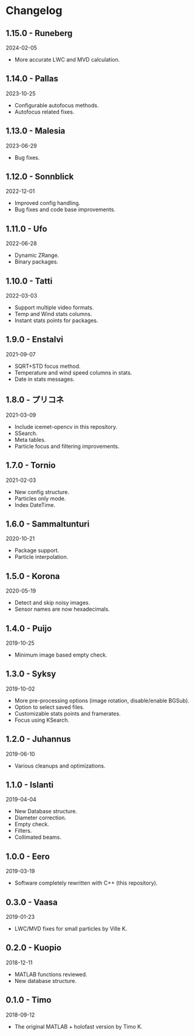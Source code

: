 # Changelog

## 1.15.0 - Runeberg
2024-02-05
- More accurate LWC and MVD calculation.

## 1.14.0 - Pallas
2023-10-25
- Configurable autofocus methods.
- Autofocus related fixes.

## 1.13.0 - Malesia
2023-06-29
- Bug fixes.

## 1.12.0 - Sonnblick
2022-12-01
- Improved config handling.
- Bug fixes and code base improvements.

## 1.11.0 - Ufo
2022-06-28
- Dynamic ZRange.
- Binary packages.

## 1.10.0 - Tatti
2022-03-03
- Support multiple video formats.
- Temp and Wind stats columns.
- Instant stats points for packages.

## 1.9.0 - Enstalvi
2021-09-07
- SQRT+STD focus method.
- Temperature and wind speed columns in stats.
- Date in stats messages.

## 1.8.0 - プリコネ
2021-03-09
- Include icemet-opencv in this repository.
- SSearch.
- Meta tables.
- Particle focus and filtering improvements.

## 1.7.0 - Tornio
2021-02-03
- New config structure.
- Particles only mode.
- Index DateTime.

## 1.6.0 - Sammaltunturi
2020-10-21
- Package support.
- Particle interpolation.

## 1.5.0 - Korona
2020-05-19
- Detect and skip noisy images.
- Sensor names are now hexadecimals.

## 1.4.0 - Puijo
2019-10-25
- Minimum image based empty check.

## 1.3.0 - Syksy
2019-10-02
- More pre-processing options (image rotation, disable/enable BGSub).
- Option to select saved files.
- Customizable stats points and framerates.
- Focus using KSearch.

## 1.2.0 - Juhannus
2019-06-10
- Various cleanups and optimizations.

## 1.1.0 - Islanti
2019-04-04
- New Database structure.
- Diameter correction.
- Empty check.
- Filters.
- Collimated beams.

## 1.0.0 - Eero
2019-03-19
- Software completely rewritten with C++ (this repository).

## 0.3.0 - Vaasa
2019-01-23
- LWC/MVD fixes for small particles by Ville K.

## 0.2.0 - Kuopio
2018-12-11
- MATLAB functions reviewed.
- New database structure.

## 0.1.0 - Timo
2018-09-12
- The original MATLAB + holofast version by Timo K.
